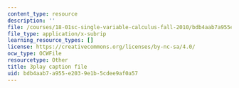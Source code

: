 ```yaml
---
content_type: resource
description: ''
file: /courses/18-01sc-single-variable-calculus-fall-2010/bdb4aab7a955e2039e1b5cdee9af0a57_z1FRDkxlmg8.srt
file_type: application/x-subrip
learning_resource_types: []
license: https://creativecommons.org/licenses/by-nc-sa/4.0/
ocw_type: OCWFile
resourcetype: Other
title: 3play caption file
uid: bdb4aab7-a955-e203-9e1b-5cdee9af0a57
---
```

